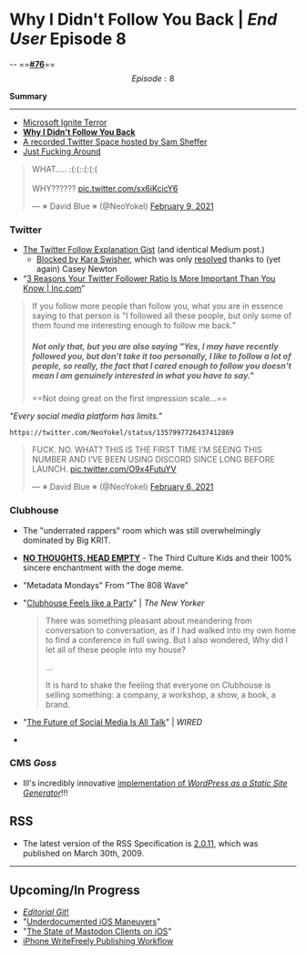# Why I Didn't Follow You Back | *End User* Episode 8

-- ==[**#76**](https://github.com/extratone/bilge/issues/76)==
$$
Episode: 8
$$

**Summary**

***

* [Microsoft Ignite Terror](https://twitter.com/NeoYokel/status/1366804088629919744)
* [**Why I Didn't Follow You Back**](https://bit.ly/dbfollow)
* [A recorded Twitter Space hosted by Sam Sheffer](https://youtu.be/ZZH-SHzE8XQ)
* [Just Fucking Around](https://github.com/extratone/bilge/issues/8)

<blockquote class="twitter-tweet tw-align-center"><p lang="en" dir="ltr">WHAT….. :(:(::(:(:( <br><br>WHY?????? <a href="https://t.co/sx6iKcicY6">pic.twitter.com/sx6iKcicY6</a></p>&mdash; ※ David Blue ※ (@NeoYokel) <a href="https://twitter.com/NeoYokel/status/1359270308759371783?ref_src=twsrc%5Etfw">February 9, 2021</a></blockquote> <script async src="https://platform.twitter.com/widgets.js" charset="utf-8"></script>

### Twitter

* [The Twitter Follow Explanation Gist](https://bit.ly/dbfollow) (and identical Medium post.)
  * [Blocked by Kara Swisher](https://twitter.com/NeoYokel/status/1359270308759371783), which was only [resolved](https://twitter.com/CaseyNewton/status/1378110306199642114) thanks to (yet again) Casey Newton
* “[3 Reasons Your Twitter Follower Ratio Is More Important Than You Know | Inc.com](https://www.inc.com/hillel-fuld/3-reasons-your-twitter-follower-ratio-is-more-important-than-you-know.html)”

> If you follow more people than follow you, what you are in essence saying to that person is "I followed all these people, but only some of them found me interesting enough to follow me back."
>
> ##### Not only that, but you are also saying "Yes, I may have recently followed you, but don't take it too personally, I like to follow a lot of people, so really, the fact that I cared enough to follow you doesn't mean I am genuinely interested in what you have to say."
>
> ==Not doing great on the first impression scale...==

*"Every social media platform has limits."*

`https://twitter.com/NeoYokel/status/1357997726437412869`

<blockquote class="twitter-tweet tw-align-center"><p lang="en" dir="ltr">FUCK. NO. WHAT? THIS IS THE FIRST TIME I’M SEEING THIS NUMBER AND I’VE BEEN USING DISCORD SINCE LONG BEFORE LAUNCH. <a href="https://t.co/O9x4FutuYV">pic.twitter.com/O9x4FutuYV</a></p>&mdash; ※ David Blue ※ (@NeoYokel) <a href="https://twitter.com/NeoYokel/status/1357997726437412869?ref_src=twsrc%5Etfw">February 6, 2021</a></blockquote> <script async src="https://platform.twitter.com/widgets.js" charset="utf-8"></script>

### Clubhouse 

* The "underrated rappers" room which was still overwhelmingly dominated by Big KRIT.

* [**NO THOUGHTS, HEAD EMPTY**](https://www.joinclubhouse.com/club/no-thoughts-head-em) - The Third Culture Kids and their 100% sincere enchantment with the doge meme.

* "Metadata Mondays" From "The 808 Wave"

* "[Clubhouse Feels like a Party](https://www.newyorker.com/news/letter-from-silicon-valley/in-the-clubhouse)" | *The New Yorker*

  > There was something pleasant about meandering from conversation to conversation, as if I had walked into my own home to find a conference in full swing. But I also wondered, Why did I let all of these people into my house?
  >
  > ...
  >
  > It is hard to shake the feeling that everyone on Clubhouse is selling something: a company, a workshop, a show, a book, a brand.

* "[The Future of Social Media Is All Talk](https://www.wired.com/story/the-future-of-social-media-is-all-talk)" | *WIRED*

* 

### CMS *Goss*

* Ill's incredibly innovative [implementation of *WordPress as a Static Site Generator*](https://ill.neocities.org/index.php/2020/07/16/the-actual-guide-to-being-really-annoying-on-the-internet/)!!!

## RSS

* The latest version of the RSS Specification is [2.0.11](https://www.rssboard.org/rss-specification), which was published on March 30th, 2009. 



***

## Upcoming/In Progress

* [*Editorial Git*!](https://github.com/extratone/bilge/discussions/86)
* "[Underdocumented iOS Maneuvers](https://github.com/extratone/bilge/issues/56)"
* "[The State of Mastodon Clients on iOS](https://github.com/extratone/bilge/issues/107)"
* [iPhone WriteFreely Publishing Workflow](https://github.com/extratone/bilge/issues/128)